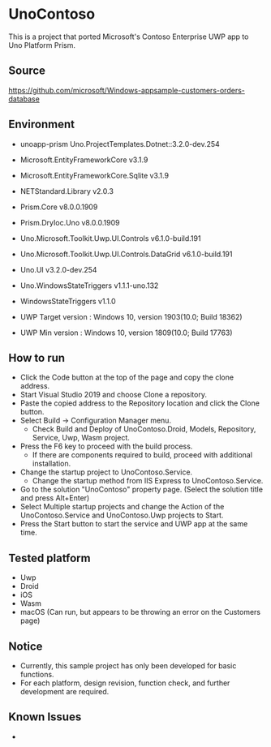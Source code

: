 # UnoContoso
This is a project that ported Microsoft's Contoso Enterprise UWP app to Uno Platform Prism.

## Source
https://github.com/microsoft/Windows-appsample-customers-orders-database

## Environment
- unoapp-prism Uno.ProjectTemplates.Dotnet::3.2.0-dev.254

- Microsoft.EntityFrameworkCore v3.1.9
- Microsoft.EntityFrameworkCore.Sqlite v3.1.9
- NETStandard.Library v2.0.3

- Prism.Core v8.0.0.1909
- Prism.DryIoc.Uno v8.0.0.1909

- Uno.Microsoft.Toolkit.Uwp.UI.Controls v6.1.0-build.191
- Uno.Microsoft.Toolkit.Uwp.UI.Controls.DataGrid v6.1.0-build.191

- Uno.UI v3.2.0-dev.254

- Uno.WindowsStateTriggers v1.1.1-uno.132
- WindowsStateTriggers v1.1.0

- UWP Target version : Windows 10, version 1903(10.0; Build 18362)
- UWP Min version : Windows 10, version 1809(10.0; Build 17763)

## How to run
- Click the Code button at the top of the page and copy the clone address.
- Start Visual Studio 2019 and choose Clone a repository.
- Paste the copied address to the Repository location and click the Clone button.
- Select Build -> Configuration Manager menu.
  + Check Build and Deploy of UnoContoso.Droid, Models, Repository, Service, Uwp, Wasm project.
- Press the F6 key to proceed with the build process.
  + If there are components required to build, proceed with additional installation.
- Change the startup project to UnoContoso.Service.
  + Change the startup method from IIS Express to UnoContoso.Service.
- Go to the solution "UnoContoso" property page. (Select the solution title and press Alt+Enter)
- Select Multiple startup projects and change the Action of the UnoContoso.Service and UnoContoso.Uwp projects to Start.
- Press the Start button to start the service and UWP app at the same time.

## Tested platform
- Uwp
- Droid
- iOS
- Wasm
- macOS (Can run, but appears to be throwing an error on the Customers page)

## Notice
- Currently, this sample project has only been developed for basic functions.
- For each platform, design revision, function check, and further development are required.

## Known Issues
-
